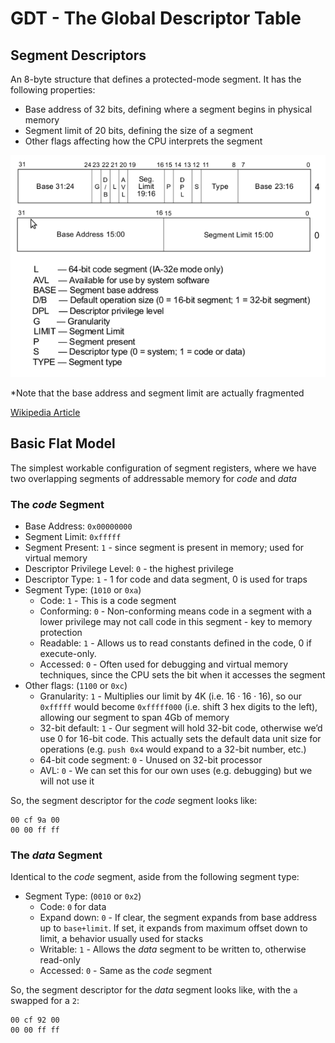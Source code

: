 # GDT - The Global Descriptor Table

## Segment Descriptors

An 8-byte structure that defines a protected-mode segment. It
has the following properties:
- Base address of 32 bits, defining where a segment begins in physical memory
- Segment limit of 20 bits, defining the size of a segment
- Other flags affecting how the CPU interprets the segment

![Segment Descriptor](images/descriptor.png)

*Note that the base address and segment limit are actually fragmented

[Wikipedia Article](https://en.wikipedia.org/wiki/Segment_descriptor)

## Basic Flat Model

The simplest workable configuration of segment registers, where we have
two overlapping segments of addressable memory for *code* and *data*

### The *code* Segment

- Base Address: `0x00000000`
- Segment Limit: `0xfffff`
- Segment Present: `1` - since segment is present in memory; used for virtual memory
- Descriptor Privilege Level: `0` - the highest privilege
- Descriptor Type: `1` - 1 for code and data segment, 0 is used for traps
- Segment Type: (`1010` or `0xa`)
    - Code: `1` - This is a code segment
    - Conforming: `0` - Non-conforming means code in a segment with a lower privilege may not call code in this segment - key to memory protection
    - Readable: `1` - Allows us to read constants defined in the code, 0 if execute-only. 
    - Accessed: `0` - Often used for debugging and virtual memory techniques, since the CPU sets the bit when it accesses the segment
- Other flags: (`1100` or `0xc`)
    - Granularity: `1` - Multiplies our limit by 4K (i.e. $16\cdot 16\cdot 16$), so our `0xfffff` would become `0xfffff000` (i.e. shift 3 hex digits to the left), allowing our segment to span 4Gb of memory
    - 32-bit default: `1` - Our segment will hold 32-bit code, otherwise we’d use 0 for 16-bit code. This actually sets the default data unit size for operations (e.g. `push 0x4` would expand to a 32-bit number, etc.)
    - 64-bit code segment: `0` - Unused on 32-bit processor
    - AVL: `0` - We can set this for our own uses (e.g. debugging) but we will not use it

So, the segment descriptor for the *code* segment looks like:
```bin
00 cf 9a 00
00 00 ff ff
```

### The *data* Segment

Identical to the *code* segment, aside from the following segment type:
- Segment Type: (`0010` or `0x2`)
    - Code: `0` for data
    - Expand down: `0` - If clear, the segment expands from base address up to `base+limit`. If set, it expands from maximum offset down to limit, a behavior usually used for stacks
    - Writable: `1` - Allows the *data* segment to be written to, otherwise read-only
    - Accessed: `0` - Same as the *code* segment

So, the segment descriptor for the *data* segment looks like, with the `a` swapped for a `2`:
```bin
00 cf 92 00
00 00 ff ff
```

